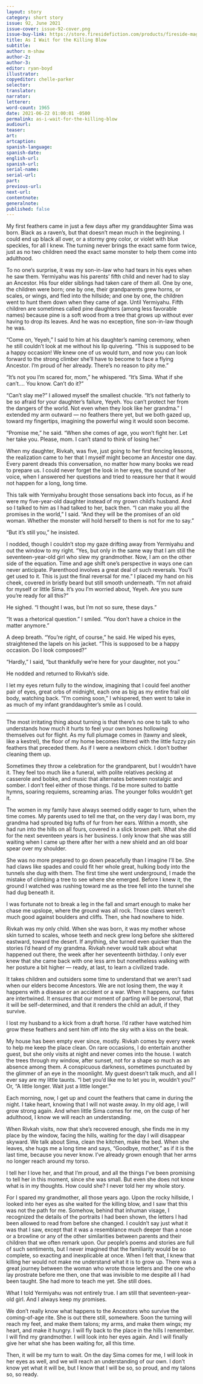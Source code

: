 ```yaml
---
layout: story
category: short story
issue: 92, June 2021
issue-cover: issue-92-cover.png
issue-buy-link: https://store.firesidefiction.com/products/fireside-magazine-issue-92-june-2021
title: As I Wait for the Killing Blow
subtitle:
author: m-shaw
author-2:
author-3:
editor: ryan-boyd
illustrator:
copyeditor: chelle-parker
selector:
translator:
narrator:
letterer:
word-count: 1965
date: 2021-06-22 01:00:01 -0500
permalink: as-i-wait-for-the-killing-blow
audiourl:
teaser:
art:
artcaption:
spanish-language:
spanish-date:
english-url:
spanish-url:
serial-name:
serial-url:
part:
previous-url:
next-url:
contentnote:
generalnote:
published: false
---
```



My first feathers came in just a few days after my granddaughter Sima was born. Black as a raven’s, but that doesn’t mean much in the beginning. I could end up black all over, or a stormy grey color, or violet with blue speckles, for all I knew. The turning never brings the exact same form twice, just as no two children need the exact same monster to help them come into adulthood.

To no one’s surprise, it was my son-in-law who had tears in his eyes when he saw them. Yermiyahu was his parents’ fifth child and never had to slay an Ancestor. His four elder siblings had taken care of them all. One by one, the children were born; one by one, their grandparents grew horns, or scales, or wings, and fled into the hillside; and one by one, the children went to hunt them down when they came of age. Until Yermiyahu. Fifth children are sometimes called pine daughters (among less favorable names) because pine is a soft wood from a tree that grows up without ever having to drop its leaves. And he was no exception, fine son-in-law though he was.

“Come on, Yeyeh,” I said to him at his daughter’s naming ceremony, when he still couldn’t look at me without his lip quivering. “This is supposed to be a happy occasion! We knew one of us would turn, and now you can look forward to the strong climber she’ll have to become to face a flying Ancestor. I’m proud of her already. There’s no reason to pity me.”

“It’s not you I’m scared for, mom,” he whispered. “It’s Sima. What if she can’t…. You know. Can’t do it?”

“Can’t slay me?” I allowed myself the smallest chuckle. “It’s not fatherly to be so afraid for your daughter’s failure, Yeyeh. You can’t protect her from the dangers of the world. Not even when they look like her grandma.” I extended my arm outward — no feathers there yet, but we both gazed up, toward my fingertips, imagining the powerful wing it would soon become.

“Promise me,” he said. “When she comes of age, you won’t fight her. Let her take you. Please, mom. I can’t stand to think of losing her.”

When my daughter, Rivkah, was five, just going to her first fencing lessons, the realization came to her that I myself might become an Ancestor one day. Every parent dreads this conversation, no matter how many books we read to prepare us. I could never forget the look in her eyes, the sound of her voice, when I answered her questions and tried to reassure her that it would not happen for a long, long time.

This talk with Yermiyahu brought those sensations back into focus, as if he were my five-year-old daughter instead of my grown child’s husband. And so I talked to him as I had talked to her, back then. “I can make you all the promises in the world,” I said. “And they will be the promises of an old woman. Whether the monster will hold herself to them is not for me to say.”

“But it’s still you,” he insisted.

I nodded, though I couldn’t stop my gaze drifting away from Yermiyahu and out the window to my right. “Yes, but only in the same way that I am still the seventeen-year-old girl who slew my grandmother. Now, I am on the other side of the equation. Time and age shift one’s perspective in ways one can never anticipate. Parenthood involves a great deal of such reversals. You’ll get used to it. This is just the final reversal for me.” I placed my hand on his cheek, covered in bristly beard but still smooth underneath. “I’m not afraid for myself or little Sima. It’s you I’m worried about, Yeyeh. Are you sure you’re ready for all this?”

He sighed. “I thought I was, but I’m not so sure, these days.”

“It was a rhetorical question.” I smiled. “You don’t have a choice in the matter anymore.”

A deep breath. “You’re right, of course,” he said. He wiped his eyes, straightened the lapels on his jacket. “This is supposed to be a happy occasion. Do I look composed?”

“Hardly,” I said, “but thankfully we’re here for your daughter, not you.”

He nodded and returned to Rivkah’s side.

I let my eyes return fully to the window, imagining that I could feel another pair of eyes, great orbs of midnight, each one as big as my entire frail old body, watching back. “I’m coming soon,” I whispered, then went to take in as much of my infant granddaughter’s smile as I could.



----



The most irritating thing about turning is that there’s no one to talk to who understands how much it hurts to feel your own bones hollowing themselves out for flight. As my full plumage comes in (tawny and sleek, like a kestrel), the floor of my home becomes littered with the little fuzzy pin feathers that preceded them. As if I were a newborn chick. I don’t bother cleaning them up.

Sometimes they throw a celebration for the grandparent, but I wouldn’t have it. They feel too much like a funeral, with polite relatives pecking at casserole and bobke, and music that alternates between nostalgic and somber. I don’t feel either of those things. I’d be more suited to battle hymns, soaring requiems, screaming arias. The younger folks wouldn’t get it.

The women in my family have always seemed oddly eager to turn, when the time comes. My parents used to tell me that, on the very day I was born, my grandma had sprouted big tufts of fur from her ears. Within a month, she had run into the hills on all fours, covered in a slick brown pelt. What she did for the next seventeen years is her business. I only know that she was still waiting when I came up there after her with a new shield and an old boar spear over my shoulder.

She was no more prepared to go down peacefully than I imagine I’ll be. She had claws like spades and could fit her whole great, hulking body into the tunnels she dug with them. The first time she went underground, I made the mistake of climbing a tree to see where she emerged. Before I knew it, the ground I watched was rushing toward me as the tree fell into the tunnel she had dug beneath it.

I was fortunate not to break a leg in the fall and smart enough to make her chase me upslope, where the ground was all rock. Those claws weren’t much good against boulders and cliffs. Then, she had nowhere to hide.

Rivkah was my only child. When she was born, it was my mother whose skin turned to scales, whose teeth and neck grew long before she skittered eastward, toward the desert. If anything, she turned even quicker than the stories I’d heard of my grandma. Rivkah never would talk about what happened out there, the week after her seventeenth birthday. I only ever knew that she came back with one less arm but nonetheless walking with her posture a bit higher — ready, at last, to learn a civilized trade.

It takes children and outsiders some time to understand that we aren’t sad when our elders become Ancestors. We are not losing them, the way it happens with a disease or an accident or a war. When it happens, our fates are intertwined. It ensures that our moment of parting will be personal, that it will be self-determined, and that it renders the child an adult, if they survive.

I lost my husband to a kick from a draft horse. I’d rather have watched him grow these feathers and sent him off into the sky with a kiss on the beak.

My house has been empty ever since, mostly. Rivkah comes by every week to help me keep the place clean. On rare occasions, I do entertain another guest, but she only visits at night and never comes into the house. I watch the trees through my window, after sunset, not for a shape so much as an absence among them. A conspicuous darkness, sometimes punctuated by the glimmer of an eye in the moonlight. My guest doesn’t talk much, and all I ever say are my little taunts. “I bet you’d like me to let you in, wouldn’t you?” Or, “A little longer. Wait just a little longer.”

Each morning, now, I get up and count the feathers that came in during the night. I take heart, knowing that I will not waste away. In my old age, I will grow strong again. And when little Sima comes for me, on the cusp of her adulthood, I know we will reach an understanding.

When Rivkah visits, now that she’s recovered enough, she finds me in my place by the window, facing the hills, waiting for the day I will disappear skyward. We talk about Sima, clean the kitchen, make the bed. When she leaves, she hugs me a long time and says, “Goodbye, mother,” as if it is the last time, because you never know. I’ve already grown enough that her arms no longer reach around my torso.

I tell her I love her, and that I’m proud, and all the things I’ve been promising to tell her in this moment, since she was small. But even she does not know what is in my thoughts. How could she? I never told her my whole story.

For I spared my grandmother, all those years ago. Upon the rocky hillside, I looked into her eyes as she waited for the killing blow, and I saw that this was not the path for me. Somehow, behind that inhuman visage, I recognized the details of the portraits I had been shown, the letters I had been allowed to read from before she changed. I couldn’t say just what it was that I saw, except that it was a resemblance much deeper than a nose or a browline or any of the other similarities between parents and their children that we often remark upon. Our people’s poems and stories are full of such sentiments, but I never imagined that the familiarity would be so complete, so exacting and inexplicable at once. When I felt that, I knew that killing her would not make me understand what it is to grow up. There was a great journey between the woman who wrote those letters and the one who lay prostrate before me then, one that was invisible to me despite all I had been taught. She had more to teach me yet. She still does.

What I told Yermiyahu was not entirely true. I am still that seventeen-year-old girl. And I always keep my promises.

We don’t really know what happens to the Ancestors who survive the coming-of-age rite. She is out there still, somewhere. Soon the turning will reach my feet, and make them talons; my arms, and make them wings; my heart, and make it hungry. I will fly back to the place in the hills I remember. I will find my grandmother. I will look into her eyes again. And I will finally give her what she has been waiting for, all this time.

Then, it will be my turn to wait. On the day Sima comes for me, I will look in her eyes as well, and we will reach an understanding of our own. I don’t know yet what it will be, but I know that I will be so, so proud, and my talons so, so ready.
